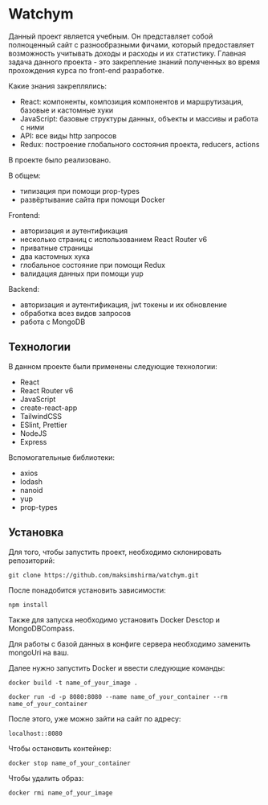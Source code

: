 <h1>Watchym</h1>

Данный проект является учебным. Он представляет собой полноценный сайт с разнообразными фичами, который предоставляет возможность учитывать доходы и расходы и их статистику. Главная задача данного проекта - это закрепление знаний полученных во время прохождения курса по front-end разработке.

Какие знания закреплялись:
- React: компоненты, композиция компонентов и маршрутизация, базовые и кастомные хуки
- JavaScript: базовые структуры данных, объекты и массивы и работа с ними
- API: все виды http запросов
- Redux: построение глобального состояния проекта, reducers, actions

В проекте было реализовано.

В общем:
- типизация при помощи prop-types
- развёртывание сайта при помощи Docker

Frontend:
- авторизация и аутентификация
- несколько страниц с использованием React Router v6
- приватные страницы
- два кастомных хука
- глобальное состояние при помощи Redux
- валидация данных при помощи yup

Backend:
- авторизация и аутентификация, jwt токены и их обновление
- обработка всез видов запросов
- работа с MongoDB

<h2>Технологии</h2>

В данном проекте были применены следующие технологии:

- React
- React Router v6
- JavaScript
- create-react-app
- TailwindCSS
- ESlint, Prettier
- NodeJS
- Express

Вспомогательные библиотеки:
- axios
- lodash
- nanoid
- yup
- prop-types

<h2>Установка</h2>

Для того, чтобы запустить проект, необходимо склонировать репозиторий:

```
git clone https://github.com/maksimshirma/watchym.git
```

После понадобится установить зависимости:

```
npm install
```

Также для запуска необходимо установить Docker Desctop и MongoDBCompass.

Для работы с базой данных в конфиге сервера необходимо заменить mongoUri на ваш.

Далее нужно запустить Docker и ввести следующие команды:

```
docker build -t name_of_your_image .
```

```
docker run -d -p 8080:8080 --name name_of_your_container --rm name_of_your_container
```

После этого, уже можно зайти на сайт по адресу:

```
localhost::8080
```

Чтобы остановить контейнер:

```
docker stop name_of_your_container
```

Чтобы удалить образ:

```
docker rmi name_of_your_image
```
